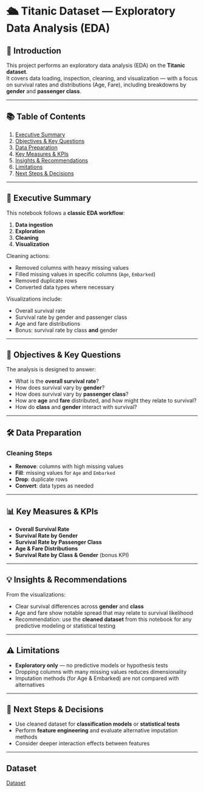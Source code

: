# 🛳 Titanic Dataset — Exploratory Data Analysis (EDA)

## 📌 Introduction
This project performs an exploratory data analysis (EDA) on the **Titanic dataset**.  
It covers data loading, inspection, cleaning, and visualization — with a focus on survival rates and distributions (Age, Fare), including breakdowns by **gender** and **passenger class**.

---

## 📚 Table of Contents
1. [Executive Summary](#-executive-summary)
2. [Objectives & Key Questions](#-objectives--key-questions)
3. [Data Preparation](#-data-preparation)
4. [Key Measures & KPIs](#-key-measures--kpis)
5. [Insights & Recommendations](#-insights--recommendations)
6. [Limitations](#-limitations)
7. [Next Steps & Decisions](#-next-steps--decisions)

---

## 📄 Executive Summary
This notebook follows a **classic EDA workflow**:
1. **Data ingestion**
2. **Exploration**
3. **Cleaning**
4. **Visualization**

Cleaning actions:
- Removed columns with heavy missing values
- Filled missing values in specific columns (`Age`, `Embarked`)
- Removed duplicate rows
- Converted data types where necessary

Visualizations include:
- Overall survival rate
- Survival rate by gender and passenger class
- Age and fare distributions
- Bonus: survival rate by class **and** gender

---

## 🎯 Objectives & Key Questions
The analysis is designed to answer:
- What is the **overall survival rate**?
- How does survival vary by **gender**?
- How does survival vary by **passenger class**?
- How are **age** and **fare** distributed, and how might they relate to survival?
- How do **class** and **gender** interact with survival?

---

## 🛠 Data Preparation
### Cleaning Steps
- **Remove**: columns with high missing values
- **Fill**: missing values for `Age` and `Embarked`
- **Drop**: duplicate rows
- **Convert**: data types as needed

---

## 📊 Key Measures & KPIs
- **Overall Survival Rate**
- **Survival Rate by Gender**
- **Survival Rate by Passenger Class**
- **Age & Fare Distributions**
- **Survival Rate by Class & Gender** (bonus KPI)

---

## 💡 Insights & Recommendations
From the visualizations:
- Clear survival differences across **gender** and **class**
- Age and fare show notable spread that may relate to survival likelihood
- Recommendation: use the **cleaned dataset** from this notebook for any predictive modeling or statistical testing

---

## ⚠ Limitations
- **Exploratory only** — no predictive models or hypothesis tests
- Dropping columns with many missing values reduces dimensionality
- Imputation methods (for Age & Embarked) are not compared with alternatives

---

## 🚀 Next Steps & Decisions
- Use cleaned dataset for **classification models** or **statistical tests**
- Perform **feature engineering** and evaluate alternative imputation methods
- Consider deeper interaction effects between features

---

## Dataset
<a href = "https://github.com/Omar-Ahmed-Kandel/Task-2/blob/main/train.csv">Dataset</a>
